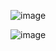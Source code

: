 ![image](https://github.com/user-attachments/assets/d9083071-a68c-48d0-b39b-5162c2491ef5)

![image](https://github.com/user-attachments/assets/13ff76e8-8677-4a8e-b5f0-d95fe913cbe8)
